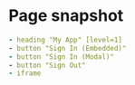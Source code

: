 # Page snapshot

```yaml
- heading "My App" [level=1]
- button "Sign In (Embedded)"
- button "Sign In (Modal)"
- button "Sign Out"
- iframe
```